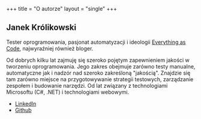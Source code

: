 +++
title = "O autorze"
layout = "single"
+++

## Janek Królikowski
Tester oprogramowania, pasjonat automatyzacji i ideologii [Everything as Code](https://openpracticelibrary.com/practice/everything-as-code/), najwyraźniej również bloger.

Od dobrych kilku lat zajmuję się szeroko pojętym zapewnieniem jakości w tworzeniu oprogramowania. Jego zakres obejmuje zarówno testy manualne, automatyczne jak i nadzór nad szeroko zakreśloną "jakością". Znajdzie się tam zarówno miejsce na przygotowywanie strategii testowych, zarządzanie zespołem i budowanie narzędzi. Od lat związany z technologiami Microsoftu (C#, .NET) i technologiami webowymi.

- [LinkedIn](https://www.linkedin.com/in/janek-kr%C3%B3likowski-11a82957/)
- [Github](https://github.com/yanekk)